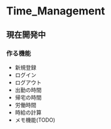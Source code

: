 # Time_Management

## 現在開発中

### 作る機能
- 新規登録
- ログイン
- ログアウト
- 出勤の時間
- 帰宅の時間
- 労働時間
- 時給の計算
- メモ機能(TODO)
